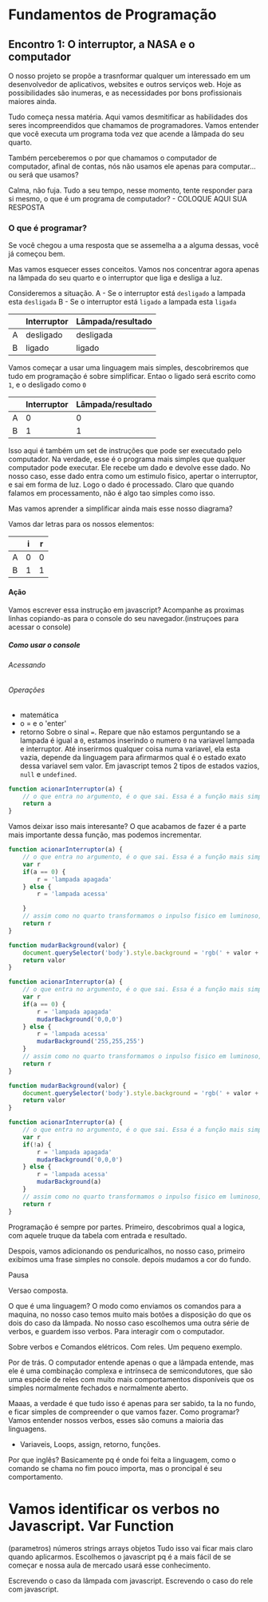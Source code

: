 # Fundamentos de Programação
## Encontro 1: O interruptor, a NASA e o computador
O nosso projeto se propõe a trasnformar qualquer um interessado em um desenvolvedor de aplicativos, websites e outros serviços web. Hoje as possibilidades são inumeras, e as necessidades por bons profissionais maiores ainda.

Tudo começa nessa matéria. Aqui vamos desmitificar as habilidades dos seres incompreendidos que chamamos de programadores. Vamos entender que você executa um programa toda vez que acende a lâmpada do seu quarto. 

Também perceberemos o por que chamamos o computador de computador, afinal de contas, nós não usamos ele apenas para computar... ou será que usamos?

Calma, não fuja. Tudo a seu tempo, nesse momento, tente responder para si mesmo, o que é um programa de computador?
    - COLOQUE AQUI SUA RESPOSTA
### O que é programar?
Se você chegou a uma resposta que se assemelha a a alguma dessas, você já começou bem.

Mas vamos esquecer esses conceitos. Vamos nos concentrar agora apenas na lâmpada do seu quarto e o interruptor que liga e desliga a luz.

Consideremos a situação. 
A - Se o interruptor está `desligado` a lampada esta `desligada`
B - Se o interruptor está `ligado` a lampada esta `ligada`

 |   | Interruptor | Lâmpada/resultado   |
 |---|-------------|-----------|
 | A | desligado   | desligada |
 | B | ligado      | ligado    |

Vamos começar a usar uma linguagem mais simples, descobriremos que tudo em programação é sobre simplificar. Entao o ligado será escrito como `1`, e o desligado como `0` 

 |   | Interruptor | Lâmpada/resultado   |
 |---|-------------|-----------|
 | A | 0           | 0         |
 | B | 1           | 1         |

Isso aqui é também um set de instruções que pode ser executado pelo computador. Na verdade, esse é o programa mais simples que qualquer computador pode executar. Ele recebe um dado e devolve esse dado. No nosso caso, esse dado entra como um estimulo fisico, apertar o interruptor, e sai em forma de luz. Logo o dado é processado. Claro que quando falamos em processamento, não é algo tao simples como isso.

Mas vamos aprender a simplificar ainda mais esse nosso diagrama?

Vamos dar letras para os nossos elementos:

 |   | i           | r         |
 |---|-------------|-----------|
 | A | 0           | 0         |
 | B | 1           | 1         |
 
 #### Ação
 Vamos escrever essa instrução em javascript? Acompanhe as proximas linhas copiando-as para o console do seu navegador.(instruçoes para acessar o console)

 ##### Como usar o console
 ###### Acessando

 ###### Operações
 - matemática
 - o = e o 'enter'
 - retorno
 Sobre o sinal `=`. Repare que não estamos perguntando se a lampada é igual a `0`, estamos inserindo o numero `0` na variavel lampada e interruptor. Até inserirmos qualquer coisa numa variavel, ela esta vazia, depende da linguagem para afirmarmos qual é o estado exato dessa variavel sem valor. Em javascript temos 2 tipos de estados vazios, `null` e `undefined`.

```javascript
function acionarInterruptor(a) { 
    // o que entra no argumento, é o que sai. Essa é a função mais simples.
    return a
}
```
Vamos deixar isso mais interesante?
O que acabamos de fazer é a parte mais importante dessa função, mas podemos incrementar.

```javascript
function acionarInterruptor(a) { 
    // o que entra no argumento, é o que sai. Essa é a função mais simples.
    var r
    if(a == 0) {
        r = 'lampada apagada'
    } else {
        r = 'lampada acessa'

    }
    // assim como no quarto transformamos o inpulso fisico em luminoso, aqui estamos transformando o numerico em texto. Parabens, este é o seu primeiro processamento de dados.
    return r
}
```

```javascript
function mudarBackground(valor) {
    document.querySelector('body').style.background = 'rgb(' + valor + ')'
    return valor
}

function acionarInterruptor(a) { 
    // o que entra no argumento, é o que sai. Essa é a função mais simples.
    var r
    if(a == 0) {
        r = 'lampada apagada'
        mudarBackground('0,0,0')
    } else {
        r = 'lampada acessa'
        mudarBackground('255,255,255')
    }
    // assim como no quarto transformamos o inpulso fisico em luminoso, aqui estamos transformando o numerico em texto. Parabens, este é o seu primeiro processamento de dados.
    return r
}
```

```javascript
function mudarBackground(valor) {
    document.querySelector('body').style.background = 'rgb(' + valor + ')'
    return valor
}

function acionarInterruptor(a) { 
    // o que entra no argumento, é o que sai. Essa é a função mais simples.
    var r
    if(!a) {
        r = 'lampada apagada'
        mudarBackground('0,0,0')
    } else {
        r = 'lampada acessa'
        mudarBackground(a)
    }
    // assim como no quarto transformamos o inpulso fisico em luminoso, aqui estamos transformando o numerico em texto. Parabens, este é o seu primeiro processamento de dados.
    return r
}
```
Programação é sempre por partes.
Primeiro, descobrimos qual a logica, com aquele truque da tabela com entrada e resultado.

Despois, vamos adicionando os penduricalhos, no nosso caso, primeiro exibimos uma frase simples no console. depois mudamos a cor do fundo.

Pausa


 Versao composta.

O que é uma linguagem?
O modo como enviamos os comandos para a maquina, no nosso caso temos muito mais botões a disposição do que os dois do caso da lâmpada. No nosso caso escolhemos uma outra série de verbos, e guardem isso verbos. Para interagir com o computador.

Sobre verbos e Comandos elétricos. Com reles. Um pequeno exemplo.

Por de trás. O computador entende apenas o que a lâmpada entende, mas ele é uma combinação complexa e intrínseca de semicondutores, que são uma espécie de reles com muito mais comportamentos disponíveis que os simples normalmente fechados e normalmente aberto.

Maaas, a verdade é que tudo isso é apenas para ser sabido, ta la no fundo, e ficar simples de compreender o que vamos fazer.
Como programar?
Vamos entender nossos verbos, esses são comuns a maioria das linguagens.
- Variaveis, Loops, assign, retorno, funções.

Por que inglês?
Basicamente pq é onde foi feita a linguagem, como o comando se chama no fim pouco importa, mas o proncipal é seu comportamento.

Vamos identificar os verbos no Javascript.
Var
Function
=
(parametros)
números
strings
arrays
objetos
Tudo isso vai ficar mais claro quando aplicarmos. Escolhemos o javascript pq é a mais fácil de se começar e nossa aula de mercado usará esse conhecimento.

Escrevendo o caso da lâmpada com javascript.
Escrevendo o caso do rele com javascript.

